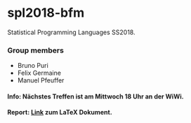 # spl2018-bfm
Statistical Programming Languages SS2018.

### Group members
* Bruno Puri
* Felix Germaine 
* Manuel Pfeuffer

#### Info: Nächstes Treffen ist am Mittwoch 18 Uhr an der WiWi.

#### Report: [Link](https://v2.overleaf.com/1144799275gytdtyhvyxkw) zum LaTeX Dokument.
